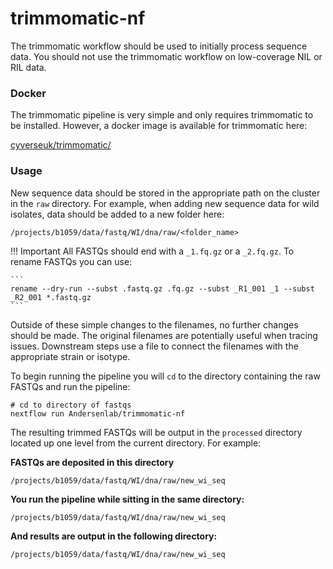 # trimmomatic-nf

The trimmomatic workflow should be used to initially process sequence data. You should not use the trimmomatic workflow on low-coverage NIL or RIL data.

### Docker

The trimmomatic pipeline is very simple and only requires trimmomatic to be installed. However, a docker image is available for trimmomatic here:

[cyverseuk/trimmomatic/](https://hub.docker.com/r/cyverseuk/trimmomatic/)

### Usage

New sequence data should be stored in the appropriate path on the cluster in the `raw` directory. For example, when adding new sequence data for wild isolates, data should be added to a new folder here:

`/projects/b1059/data/fastq/WI/dna/raw/<folder_name>`

!!! Important
    All FASTQs should end with a `_1.fq.gz` or a `_2.fq.gz`. To rename FASTQs you can use:
    
    ```
    rename --dry-run --subst .fastq.gz .fq.gz --subst _R1_001 _1 --subst _R2_001 *.fastq.gz
    ```

Outside of these simple changes to the filenames, no further changes should be made. The original filenames are potentially useful when tracing issues. Downstream steps use a file to connect the filenames with the appropriate strain or isotype.

To begin running the pipeline you will `cd` to the directory containing the raw FASTQs and run the pipeline:

```
# cd to directory of fastqs
nextflow run Andersenlab/trimmomatic-nf
```

The resulting trimmed FASTQs will be output in the `processed` directory located up one level from the current directory. For example:

__FASTQs are deposited in this directory__

`/projects/b1059/data/fastq/WI/dna/raw/new_wi_seq`

__You run the pipeline while sitting in the same directory:__

`/projects/b1059/data/fastq/WI/dna/raw/new_wi_seq`

__And results are output in the following directory:__

`/projects/b1059/data/fastq/WI/dna/raw/new_wi_seq`

